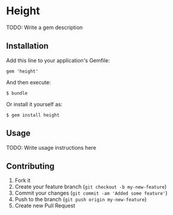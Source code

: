 # Height

TODO: Write a gem description

## Installation

Add this line to your application's Gemfile:

    gem 'height'

And then execute:

    $ bundle

Or install it yourself as:

    $ gem install height

## Usage

TODO: Write usage instructions here

## Contributing

1. Fork it
2. Create your feature branch (`git checkout -b my-new-feature`)
3. Commit your changes (`git commit -am 'Added some feature'`)
4. Push to the branch (`git push origin my-new-feature`)
5. Create new Pull Request
